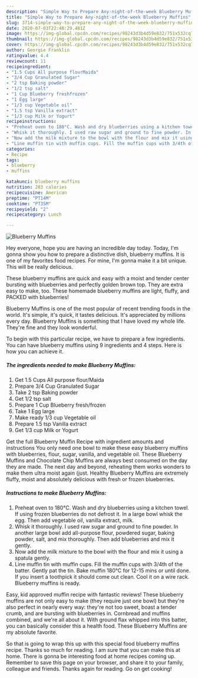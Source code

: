 ```yaml
---
description: "Simple Way to Prepare Any-night-of-the-week Blueberry Muffins"
title: "Simple Way to Prepare Any-night-of-the-week Blueberry Muffins"
slug: 3714-simple-way-to-prepare-any-night-of-the-week-blueberry-muffins
date: 2020-07-03T22:48:29.481Z
image: https://img-global.cpcdn.com/recipes/98243d3b4d59e832/751x532cq70/blueberry-muffins-recipe-main-photo.jpg
thumbnail: https://img-global.cpcdn.com/recipes/98243d3b4d59e832/751x532cq70/blueberry-muffins-recipe-main-photo.jpg
cover: https://img-global.cpcdn.com/recipes/98243d3b4d59e832/751x532cq70/blueberry-muffins-recipe-main-photo.jpg
author: Georgie Franklin
ratingvalue: 4.4
reviewcount: 11
recipeingredient:
- "1.5 Cups All purpose flourMaida"
- "3/4 Cup Granulated Sugar"
- "2 tsp Baking powder"
- "1/2 tsp salt"
- "1 Cup Blueberry freshfrozen"
- "1 Egg large"
- "1/3 cup Vegetable oil"
- "1.5 tsp Vanilla extract"
- "1/3 cup Milk or Yogurt"
recipeinstructions:
- "Preheat oven to 180°C. Wash and dry blueberries using a kitchen towel. If using frozen blueberries do not defrost it. In a large bowl whisk the egg. Then add vegetable oil, vanilla extract, milk."
- "Whisk it thoroughly. I used raw sugar and ground to fine powder. In another large bowl add all-purpose flour, powdered sugar, baking powder, salt, and mix thoroughly. Then add blueberries and mix it gently."
- "Now add the milk mixture to the bowl with the flour and mix it using a spatula gently."
- "Line muffin tin with muffin cups. Fill the muffin cups with 3/4th of the batter. Gently pat the tin. Bake muffin 180°C for 12-15 mins or until done. If you insert a toothpick it should come out clean. Cool it on a wire rack. Blueberry muffins is ready."
categories:
- Recipe
tags:
- blueberry
- muffins

katakunci: blueberry muffins 
nutrition: 283 calories
recipecuisine: American
preptime: "PT14M"
cooktime: "PT35M"
recipeyield: "2"
recipecategory: Lunch

---
```



![Blueberry Muffins](https://img-global.cpcdn.com/recipes/98243d3b4d59e832/751x532cq70/blueberry-muffins-recipe-main-photo.jpg)

Hey everyone, hope you are having an incredible day today. Today, I'm gonna show you how to prepare a distinctive dish, blueberry muffins. It is one of my favorites food recipes. For mine, I'm gonna make it a bit unique. This will be really delicious.

These blueberry muffins are quick and easy with a moist and tender center bursting with blueberries and perfectly golden brown top. They are extra easy to make, too. These homemade blueberry muffins are light, fluffy, and PACKED with blueberries!

Blueberry Muffins is one of the most popular of recent trending foods in the world. It's simple, it's quick, it tastes delicious. It's appreciated by millions every day. Blueberry Muffins is something that I have loved my whole life. They're fine and they look wonderful.


To begin with this particular recipe, we have to prepare a few ingredients. You can have blueberry muffins using 9 ingredients and 4 steps. Here is how you can achieve it.

<!--inarticleads1-->

##### The ingredients needed to make Blueberry Muffins:

1. Get 1.5 Cups All purpose flour/Maida
1. Prepare 3/4 Cup Granulated Sugar
1. Take 2 tsp Baking powder
1. Get 1/2 tsp salt
1. Prepare 1 Cup Blueberry fresh/frozen
1. Take 1 Egg large
1. Make ready 1/3 cup Vegetable oil
1. Prepare 1.5 tsp Vanilla extract
1. Get 1/3 cup Milk or Yogurt


Get the full Blueberry Muffin Recipe with ingredient amounts and instructions You only need one bowl to make these easy blueberry muffins with blueberries, flour, sugar, vanilla, and vegetable oil. These Blueberry Muffins and Chocolate Chip Muffins are always best consumed on the day they are made. The next day and beyond, reheating them works wonders to make them ultra moist again (just. Healthy Blueberry Muffins are extremely fluffy, moist and absolutely delicious with fresh or frozen blueberries. 

<!--inarticleads2-->

##### Instructions to make Blueberry Muffins:

1. Preheat oven to 180°C. Wash and dry blueberries using a kitchen towel. If using frozen blueberries do not defrost it. In a large bowl whisk the egg. Then add vegetable oil, vanilla extract, milk.
1. Whisk it thoroughly. I used raw sugar and ground to fine powder. In another large bowl add all-purpose flour, powdered sugar, baking powder, salt, and mix thoroughly. Then add blueberries and mix it gently.
1. Now add the milk mixture to the bowl with the flour and mix it using a spatula gently.
1. Line muffin tin with muffin cups. Fill the muffin cups with 3/4th of the batter. Gently pat the tin. Bake muffin 180°C for 12-15 mins or until done. If you insert a toothpick it should come out clean. Cool it on a wire rack. Blueberry muffins is ready.


Easy, kid approved muffin recipe with fantastic reviews! These blueberry muffins are not only easy to make (they require just one bowl) but they&#39;re also perfect in nearly every way: they&#39;re not too sweet, boast a tender crumb, and are bursting with blueberries in. Cornbread and muffins combined, and we&#39;re all about it. With ground flax whipped into this batter, you can basically consider this a health food. These Blueberry Muffins are my absolute favorite. 

So that is going to wrap this up with this special food blueberry muffins recipe. Thanks so much for reading. I am sure that you can make this at home. There is gonna be interesting food at home recipes coming up. Remember to save this page on your browser, and share it to your family, colleague and friends. Thanks again for reading. Go on get cooking!
